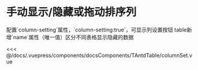 # 手动显示/隐藏或拖动排序列

<common-code-format>
  <docsComponents-TAntdTable-columnSet slot="source"></docsComponents-TAntdTable-columnSet>
 配置`column-setting`属性，`column-setting:true`，可显示列设置按钮
 table新增`name`属性（唯一值）区分不同表格显示隐藏的数据

<<< @/docs/.vuepress/components/docsComponents/TAntdTable/columnSet.vue
</common-code-format>